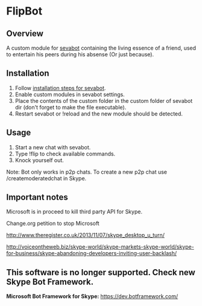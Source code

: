 # FlipBot

## Overview

A custom module for [sevabot](https://github.com/opensourcehacker/sevabot) containing the living essence of a friend,
used to entertain his peers during his absense (Or just because).

## Installation

1. Follow [installation steps for sevabot](https://github.com/opensourcehacker/sevabot#installation-and-supported-operating-systems).
2. Enable custom modules in sevabot settings.
3. Place the contents of the custom folder in the custom folder of sevabot dir (don't forget to make the file executable).
4. Restart sevabot or !reload and the new module should be detected.

## Usage

1. Start a new chat with sevabot.
2. Type !flip to check available commands.
3. Knock yourself out.

Note: Bot only works in p2p chats. To create a new p2p chat use /createmoderatedchat in Skype.

## Important notes

Microsoft is in proceed to kill third party API for Skype.

Change.org petition to stop Microsoft

http://www.theregister.co.uk/2013/11/07/skype_desktop_u_turn/

http://voiceontheweb.biz/skype-world/skype-markets-skype-world/skype-for-business/skype-abandoning-developers-inviting-user-backlash/

## This software is no longer supported. Check new Skype Bot Framework.

**Microsoft Bot Framework for Skype:** https://dev.botframework.com/

